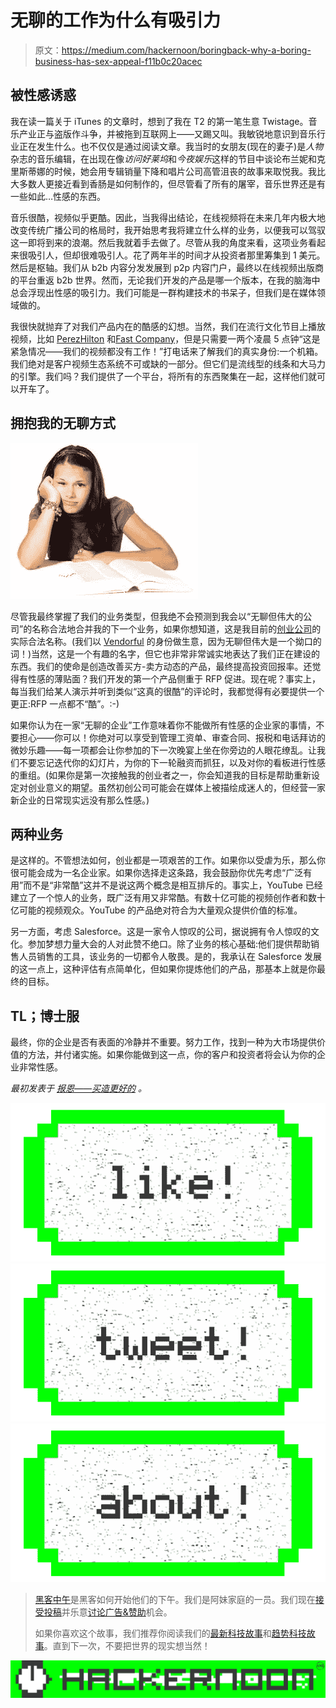 # 无聊的工作为什么有吸引力

> 原文：<https://medium.com/hackernoon/boringback-why-a-boring-business-has-sex-appeal-f11b0c20acec>

## **被性感诱惑**

我在读一篇关于 iTunes 的文章时，想到了我在 T2 的第一笔生意 Twistage。音乐产业正与盗版作斗争，并被拖到互联网上——又踢又叫。我敏锐地意识到音乐行业正在发生什么。也不仅仅是通过阅读文章。我当时的女朋友(现在的妻子)是*人物*杂志的音乐编辑，在出现在像*访问好莱坞*和*今夜娱乐*这样的节目中谈论布兰妮和克里斯蒂娜的时候，她会用专辑销量下降和唱片公司高管沮丧的故事来取悦我。我比大多数人更接近看到香肠是如何制作的，但尽管看了所有的屠宰，音乐世界还是有一些如此…性感的东西。

音乐很酷，视频似乎更酷。因此，当我得出结论，在线视频将在未来几年内极大地改变传统广播公司的格局时，我开始思考我将建立什么样的业务，以便我可以驾驭这一即将到来的浪潮。然后我就着手去做了。尽管从我的角度来看，这项业务看起来很吸引人，但却很难吸引人。花了两年半的时间才从投资者那里筹集到 1 美元。然后是枢轴。我们从 b2b 内容分发发展到 p2p 内容门户，最终以在线视频出版商的平台重返 b2b 世界。然而，无论我们开发的产品是哪一个版本，在我的脑海中总会浮现出性感的吸引力。我们可能是一群构建技术的书呆子，但我们是在媒体领域做的。

我很快就抛弃了对我们产品内在的酷感的幻想。当然，我们在流行文化节目上播放视频，比如 [PerezHilton](http://www.perezhilton.com) 和[Fast Company](http://www.fastcompany.com)，但是只需要一两个凌晨 5 点钟“这是紧急情况——我们的视频都没有工作！”打电话来了解我们的真实身份:一个机箱。我们绝对是客户视频生态系统不可或缺的一部分。但它们是流线型的线条和大马力的引擎。我们吗？我们提供了一个平台，将所有的东西聚集在一起，这样他们就可以开车了。

## **拥抱我的无聊方式**

![](img/0aa1ee4ee1152ba6dfa707af95b9d026.png)

尽管我最终掌握了我们的业务类型，但我绝不会预测到我会以“无聊但伟大的公司”的名称合法地合并我的下一个业务，如果你想知道，这是我目前的[创业公司](https://hackernoon.com/tagged/startup)的实际合法名称。(我们以 [Vendorful](http://www.vendorful.com) 的身份做生意，因为无聊但伟大是一个拗口的词！)当然，这是一个有趣的名字，但它也非常非常诚实地表达了我们正在建设的东西。我们的使命是创造改善买方-卖方动态的产品，最终提高投资回报率。还觉得有性感的薄贴面？我们开发的第一个产品侧重于 RFP 促进。现在呢？事实上，每当我们给某人演示并听到类似“这真的很酷”的评论时，我都觉得有必要提供一个更正:RFP 一点都不“酷”。:-)

如果你认为在一家“无聊的企业”工作意味着你不能做所有性感的企业家的事情，不要担心——你可以！你绝对可以享受到管理工资单、审查合同、报税和电话拜访的微妙乐趣——每一项都会让你参加的下一次晚宴上坐在你旁边的人眼花缭乱。让我们不要忘记迭代你的幻灯片，为你的下一轮融资而抓狂，以及对你的看板进行性感的重组。(如果你是第一次接触我的创业者之一，你会知道我的目标是帮助重新设定对创业意义的期望。虽然初创公司可能会在媒体上被描绘成迷人的，但经营一家新企业的日常现实远没有那么性感。)

## **两种业务**

是这样的。不管想法如何，创业都是一项艰苦的工作。如果你以受虐为乐，那么你很可能会成为一名企业家。如果你选择走这条路，我会鼓励你优先考虑“广泛有用”而不是“非常酷”这并不是说这两个概念是相互排斥的。事实上，YouTube 已经建立了一个惊人的业务，既广泛有用又非常酷。有数十亿可能的视频创作者和数十亿可能的视频观众。YouTube 的产品绝对符合为大量观众提供价值的标准。

另一方面，考虑 Salesforce。这是一家令人惊叹的公司，据说拥有令人惊叹的文化。参加梦想力量大会的人对此赞不绝口。除了业务的核心基础:他们提供帮助销售人员销售的工具，该业务的一切都令人敬畏。是的，我承认在 Salesforce 发展的这一点上，这种评估有点简单化，但如果你提炼他们的产品，那基本上就是你最终的目标。

## **TL；博士服**

最终，你的企业是否有表面的冷静并不重要。努力工作，找到一种为大市场提供价值的方法，并付诸实施。如果你能做到这一点，你的客户和投资者将会认为你的企业非常性感。

*最初发表于* [*报恩——买造更好的*](http://www.vendorful.com/boringback/) *。*

[![](img/50ef4044ecd4e250b5d50f368b775d38.png)](http://bit.ly/HackernoonFB)[![](img/979d9a46439d5aebbdcdca574e21dc81.png)](https://goo.gl/k7XYbx)[![](img/2930ba6bd2c12218fdbbf7e02c8746ff.png)](https://goo.gl/4ofytp)

> [黑客中午](http://bit.ly/Hackernoon)是黑客如何开始他们的下午。我们是阿妹家庭的一员。我们现在[接受投稿](http://bit.ly/hackernoonsubmission)并乐意[讨论广告&赞助](mailto:partners@amipublications.com)机会。
> 
> 如果你喜欢这个故事，我们推荐你阅读我们的[最新科技故事](http://bit.ly/hackernoonlatestt)和[趋势科技故事](https://hackernoon.com/trending)。直到下一次，不要把世界的现实想当然！

![](img/be0ca55ba73a573dce11effb2ee80d56.png)